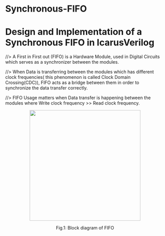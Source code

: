 # Synchronous-FIFO
# Design and Implementation of a Synchronous FIFO in IcarusVerilog <br>

//> A First in First out (FIFO) is a Hardware Module, used in Digital Circuits which serves as a synchronizer between the modules. <br>

//> When Data is transferring between the modules which has different clock frequencies( this phenomenon is called Clock Domain Crossing(CDC)), FIFO acts as a bridge between them in order to synchronize the data transfer correctly. <br>

//> FIFO Usage matters when Data transfer is happening between the modules where Write clock frequency >> Read clock frequency. <br>
<p align="center">
  <img src="https://github.com/user-attachments/assets/378e5ce7-64b0-47df-81a5-f908b6853d46" width="350"/>
</p>
<p align="center">
Fig.1:  Block diagram of FIFO
</p>

